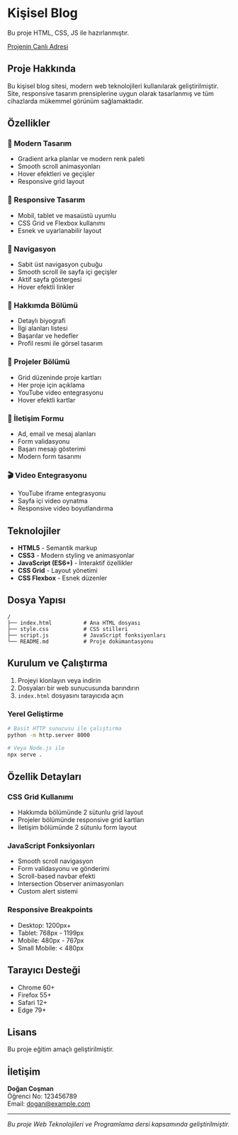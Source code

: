 # Kişisel Blog

Bu proje HTML, CSS, JS ile hazırlanmıştır.

[Projenin Canlı Adresi](https://dogannx.github.io/blog-projesi)

## Proje Hakkında

Bu kişisel blog sitesi, modern web teknolojileri kullanılarak geliştirilmiştir. Site, responsive tasarım prensiplerine uygun olarak tasarlanmış ve tüm cihazlarda mükemmel görünüm sağlamaktadır.

## Özellikler

### 🎨 Modern Tasarım
- Gradient arka planlar ve modern renk paleti
- Smooth scroll animasyonları
- Hover efektleri ve geçişler
- Responsive grid layout

### 📱 Responsive Tasarım
- Mobil, tablet ve masaüstü uyumlu
- CSS Grid ve Flexbox kullanımı
- Esnek ve uyarlanabilir layout

### 🧭 Navigasyon
- Sabit üst navigasyon çubuğu
- Smooth scroll ile sayfa içi geçişler
- Aktif sayfa göstergesi
- Hover efektli linkler

### 👤 Hakkımda Bölümü
- Detaylı biyografi
- İlgi alanları listesi
- Başarılar ve hedefler
- Profil resmi ile görsel tasarım

### 🚀 Projeler Bölümü
- Grid düzeninde proje kartları
- Her proje için açıklama
- YouTube video entegrasyonu
- Hover efektli kartlar

### 📧 İletişim Formu
- Ad, email ve mesaj alanları
- Form validasyonu
- Başarı mesajı gösterimi
- Modern form tasarımı

### 🎬 Video Entegrasyonu
- YouTube iframe entegrasyonu
- Sayfa içi video oynatma
- Responsive video boyutlandırma

## Teknolojiler

- **HTML5** - Semantik markup
- **CSS3** - Modern styling ve animasyonlar
- **JavaScript (ES6+)** - İnteraktif özellikler
- **CSS Grid** - Layout yönetimi
- **CSS Flexbox** - Esnek düzenler

## Dosya Yapısı

```
/
├── index.html          # Ana HTML dosyası
├── style.css           # CSS stilleri
├── script.js           # JavaScript fonksiyonları
└── README.md           # Proje dokümantasyonu
```

## Kurulum ve Çalıştırma

1. Projeyi klonlayın veya indirin
2. Dosyaları bir web sunucusunda barındırın
3. `index.html` dosyasını tarayıcıda açın

### Yerel Geliştirme

```bash
# Basit HTTP sunucusu ile çalıştırma
python -m http.server 8000

# Veya Node.js ile
npx serve .
```

## Özellik Detayları

### CSS Grid Kullanımı
- Hakkımda bölümünde 2 sütunlu grid layout
- Projeler bölümünde responsive grid kartları
- İletişim bölümünde 2 sütunlu form layout

### JavaScript Fonksiyonları
- Smooth scroll navigasyon
- Form validasyonu ve gönderimi
- Scroll-based navbar efekti
- Intersection Observer animasyonları
- Custom alert sistemi

### Responsive Breakpoints
- Desktop: 1200px+
- Tablet: 768px - 1199px
- Mobile: 480px - 767px
- Small Mobile: < 480px

## Tarayıcı Desteği

- Chrome 60+
- Firefox 55+
- Safari 12+
- Edge 79+

## Lisans

Bu proje eğitim amaçlı geliştirilmiştir.

## İletişim

**Doğan Coşman**  
Öğrenci No: 123456789  
Email: dogan@example.com

---

*Bu proje Web Teknolojileri ve Programlama dersi kapsamında geliştirilmiştir.*
